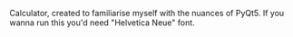 Calculator, created to familiarise myself with the nuances of PyQt5.
If you wanna run this you'd need "Helvetica Neue" font.
